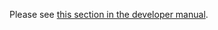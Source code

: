 Please see [this section in the developer manual](../doc/developer_manual/standards/how-to-handle-localization.md).